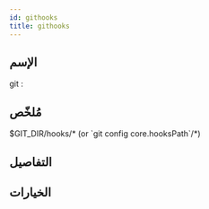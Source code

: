 ```yaml
---
id: githooks
title: githooks
---
```


## الإسم
git : 

## مُلخّص

\$GIT_DIR/hooks/\* (or \`git config core.hooksPath\`/\*)

## التفاصيل

## الخيارات

